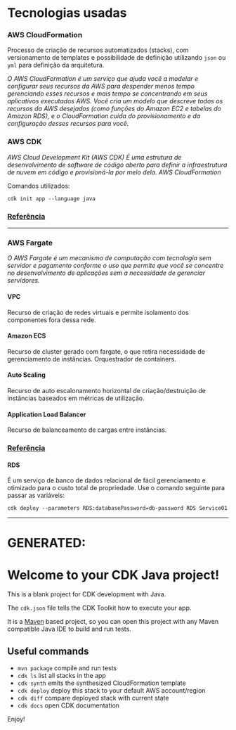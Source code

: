 # Tecnologias usadas

### AWS CloudFormation
Processo de criação de recursos automatizados (stacks),
com versionamento de templates e possibilidade de
definição utilizando ``json`` ou ``yml`` para definição da
arquitetura.

_O AWS CloudFormation é um serviço que ajuda você a
modelar e configurar seus recursos da AWS para despender
menos tempo gerenciando esses recursos e mais tempo se
concentrando em seus aplicativos executados AWS.
Você cria um modelo que descreve todos os recursos da
AWS desejados (como funções do Amazon EC2 e tabelas do
Amazon RDS), e o CloudFormation cuida do provisionamento
e da configuração desses recursos para você._

### AWS CDK
_AWS Cloud Development Kit (AWS CDK) É uma estrutura de
desenvolvimento de software de código aberto para definir
a infraestrutura de nuvem em código e provisioná-la por
meio dela. AWS CloudFormation_

Comandos utilizados:

``cdk init app --language java``
### [Referência](https://docs.aws.amazon.com/)
___

### AWS Fargate
_O AWS Fargate é um mecanismo de computação com 
tecnologia sem servidor e pagamento conforme o uso que 
permite que você se concentre no desenvolvimento de 
aplicações sem a necessidade de gerenciar servidores._

#### VPC
Recurso de criação de redes virtuais e permite isolamento 
dos componentes fora dessa rede.

#### Amazon ECS
Recurso de cluster gerado com fargate, o que retira 
necessidade de gerenciamento de instâncias.
Orquestrador de containers.

#### Auto Scaling
Recurso de auto escalonamento horizontal de criação/destruição de
instâncias baseados em métricas de utilização.

#### Application Load Balancer
Recurso de balanceamento de cargas entre instâncias.

### [Referência](https://aws.amazon.com/pt/fargate/)

#### RDS
É um serviço de banco de dados relacional de fácil 
gerenciamento e otimizado para o custo total de propriedade.
Use o comando seguinte para passar as variáveis:

`cdk deploy --parameters RDS:databasePassword=db-password RDS Service01` 

___
# GENERATED:
# Welcome to your CDK Java project!

This is a blank project for CDK development with Java.

The `cdk.json` file tells the CDK Toolkit how to execute your app.

It is a [Maven](https://maven.apache.org/) based project, so you can open this project with any Maven compatible Java IDE to build and run tests.

## Useful commands

 * `mvn package`     compile and run tests
 * `cdk ls`          list all stacks in the app
 * `cdk synth`       emits the synthesized CloudFormation template
 * `cdk deploy`      deploy this stack to your default AWS account/region
 * `cdk diff`        compare deployed stack with current state
 * `cdk docs`        open CDK documentation

Enjoy!
